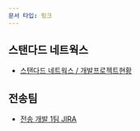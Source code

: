 ```yaml
---
문서 타입: 링크
---
```


## 스탠다드 네트웍스

- [스탠다드 네트웍스 / 개발프로젝트현황](https://docs.google.com/spreadsheets/d/1URVOyeNhF6xQNvYTN3gmL6EpnUF5Zuh97DlBGG7fRIg/edit?gid=1952082799#gid=1952082799)


## 전송팀

- [전송 개발 1팀 JIRA](https://standard-ums.atlassian.net/jira/software/projects/STD/boards/1/timeline?selectedIssue=STD-86)

